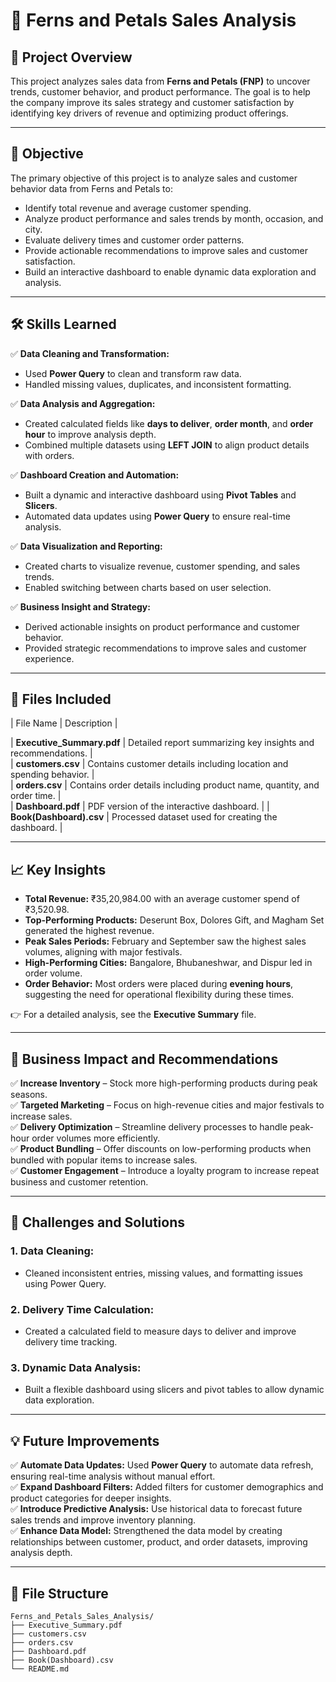 # 🌸 Ferns and Petals Sales Analysis  

## 📌 Project Overview  
This project analyzes sales data from **Ferns and Petals (FNP)** to uncover trends, customer behavior, and product performance. The goal is to help the company improve its sales strategy and customer satisfaction by identifying key drivers of revenue and optimizing product offerings.  

---

## 🎯 Objective  
The primary objective of this project is to analyze sales and customer behavior data from Ferns and Petals to:  
- Identify total revenue and average customer spending.  
- Analyze product performance and sales trends by month, occasion, and city.  
- Evaluate delivery times and customer order patterns.  
- Provide actionable recommendations to improve sales and customer satisfaction.  
- Build an interactive dashboard to enable dynamic data exploration and analysis.  

---

## 🛠️ Skills Learned  
✅ **Data Cleaning and Transformation:**  
- Used **Power Query** to clean and transform raw data.  
- Handled missing values, duplicates, and inconsistent formatting.  

✅ **Data Analysis and Aggregation:**  
- Created calculated fields like **days to deliver**, **order month**, and **order hour** to improve analysis depth.  
- Combined multiple datasets using **LEFT JOIN** to align product details with orders.  

✅ **Dashboard Creation and Automation:**  
- Built a dynamic and interactive dashboard using **Pivot Tables** and **Slicers**.  
- Automated data updates using **Power Query** to ensure real-time analysis.  

✅ **Data Visualization and Reporting:**  
- Created charts to visualize revenue, customer spending, and sales trends.  
- Enabled switching between charts based on user selection.  

✅ **Business Insight and Strategy:**  
- Derived actionable insights on product performance and customer behavior.  
- Provided strategic recommendations to improve sales and customer experience.  

---

## 📂 Files Included  
| File Name | Description |  
 
| **Executive_Summary.pdf** | Detailed report summarizing key insights and recommendations. |  
| **customers.csv** | Contains customer details including location and spending behavior. |  
| **orders.csv** | Contains order details including product name, quantity, and order time. |  
| **Dashboard.pdf** | PDF version of the interactive dashboard. |
| **Book(Dashboard).csv** | Processed dataset used for creating the dashboard. |  

---

## 📈 Key Insights  
- **Total Revenue:** ₹35,20,984.00 with an average customer spend of ₹3,520.98.  
- **Top-Performing Products:** Deserunt Box, Dolores Gift, and Magham Set generated the highest revenue.  
- **Peak Sales Periods:** February and September saw the highest sales volumes, aligning with major festivals.  
- **High-Performing Cities:** Bangalore, Bhubaneshwar, and Dispur led in order volume.  
- **Order Behavior:** Most orders were placed during **evening hours**, suggesting the need for operational flexibility during these times.  

👉 For a detailed analysis, see the **Executive Summary** file.  

---

## 🚀 Business Impact and Recommendations  
✅ **Increase Inventory** – Stock more high-performing products during peak seasons.  
✅ **Targeted Marketing** – Focus on high-revenue cities and major festivals to increase sales.  
✅ **Delivery Optimization** – Streamline delivery processes to handle peak-hour order volumes more efficiently.  
✅ **Product Bundling** – Offer discounts on low-performing products when bundled with popular items to increase sales.  
✅ **Customer Engagement** – Introduce a loyalty program to increase repeat business and customer retention.  

---

## 🔎 Challenges and Solutions  
### **1. Data Cleaning:**  
- Cleaned inconsistent entries, missing values, and formatting issues using Power Query.  

### **2. Delivery Time Calculation:**  
- Created a calculated field to measure days to deliver and improve delivery time tracking.  

### **3. Dynamic Data Analysis:**  
- Built a flexible dashboard using slicers and pivot tables to allow dynamic data exploration.  

---

## 💡 Future Improvements  
✅ **Automate Data Updates:** Used **Power Query** to automate data refresh, ensuring real-time analysis without manual effort.  
✅ **Expand Dashboard Filters:** Added filters for customer demographics and product categories for deeper insights.  
✅ **Introduce Predictive Analysis:** Use historical data to forecast future sales trends and improve inventory planning.  
✅ **Enhance Data Model:** Strengthened the data model by creating relationships between customer, product, and order datasets, improving analysis depth.  

---

## 📂 File Structure  
```plaintext
Ferns_and_Petals_Sales_Analysis/
├── Executive_Summary.pdf
├── customers.csv
├── orders.csv
├── Dashboard.pdf
├── Book(Dashboard).csv
└── README.md
